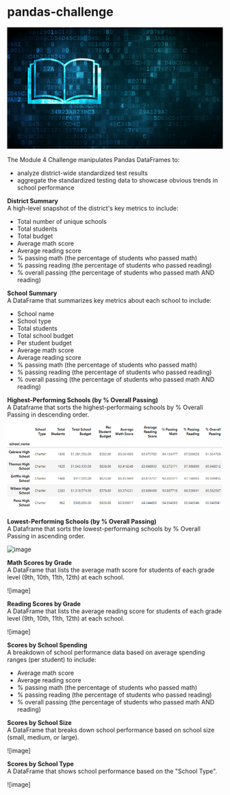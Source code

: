 # pandas-challenge
![image](https://github.com/RachaelCaldwell/pandas-challenge/blob/main/Starter_Code/Images/education.png?raw=true) 

The Module 4 Challenge manipulates Pandas DataFrames to:
* analyze district-wide standardized test results
* aggregate the standardized testing data to showcase obvious trends in school performance


**District Summary** <br>
A high-level snapshot of the district's key metrics to include:
* Total number of unique schools
* Total students
* Total budget
* Average math score
* Average reading score
* % passing math (the percentage of students who passed math)
* % passing reading (the percentage of students who passed reading)
* % overall passing (the percentage of students who passed math AND reading)


**School Summary** <br>
A DataFrame that summarizes key metrics about each school to include:
* School name
* School type
* Total students
* Total school budget
* Per student budget
* Average math score
* Average reading score
* % passing math (the percentage of students who passed math)
* % passing reading (the percentage of students who passed reading)
* % overall passing (the percentage of students who passed math AND reading)


**Highest-Performing Schools (by % Overall Passing)** <br>
A Dataframe that sorts the highest-performaing schools by % Overall Passing in descending order.

![image](https://github.com/RachaelCaldwell/pandas-challenge/blob/main/Starter_Code/Images/Highest-Performing%20Schools.png?raw=true)


**Lowest-Performing Schools (by % Overall Passing)** <br>
A Dataframe that sorts the lowest-performaing schools by % Overall Passing in ascending order.

![image](https://github.com/RachaelCaldwell/pandas-challenge/assets/134207637/b6153318-9a80-4b26-adf9-7c1ef2abcfe7)


**Math Scores by Grade** <br>
A DataFrame that lists the average math score for students of each grade level (9th, 10th, 11th, 12th) at each school.

![image]


**Reading Scores by Grade** <br>
A DataFrame that lists the average reading score for students of each grade level (9th, 10th, 11th, 12th) at each school.

![image]


**Scores by School Spending** <br>
A breakdown of school performance data based on average spending ranges (per student) to include:
* Average math score
* Average reading score
* % passing math (the percentage of students who passed math)
* % passing reading (the percentage of students who passed reading)
* % overall passing (the percentage of students who passed math AND reading)


**Scores by School Size** <br>
A DataFrame that breaks down school performance based on school size (small, medium, or large).

![image]


**Scores by School Type** <br>
A DataFrame that shows school performance based on the "School Type".

![image]
